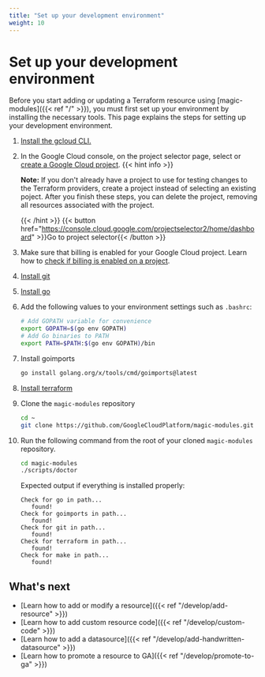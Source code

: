 ```yaml
---
title: "Set up your development environment"
weight: 10
---
```


# Set up your development environment

Before you start adding or updating a Terraform resource using
[magic-modules]({{< ref "/" >}}), you must first set up your environment by
installing the necessary tools. This page explains the steps for setting up your
development environment.

1. [Install the gcloud CLI.](https://cloud.google.com/sdk/docs/install)
1. In the Google Cloud console, on the project selector page, select or
   [create a Google Cloud project](https://cloud.google.com/resource-manager/docs/creating-managing-projects).
   {{< hint info >}}

   **Note:** If you don't already have a project to use for testing changes to
   the Terraform providers, create a project instead of selecting an existing
   poject. After you finish these steps, you can delete the project, removing
   all resources associated with the project.

   {{< /hint >}}
   {{< button href="https://console.cloud.google.com/projectselector2/home/dashboard" >}}Go to project selector{{< /button >}}
1. Make sure that billing is enabled for your Google Cloud project. Learn how to
   [check if billing is enabled on a project](https://cloud.google.com/billing/docs/how-to/verify-billing-enabled).


1. [Install git](https://git-scm.com/book/en/v2/Getting-Started-Installing-Git)
1. [Install go](https://go.dev/doc/install)
1. Add the following values to your environment settings such as `.bashrc`:
   ```bash
   # Add GOPATH variable for convenience
   export GOPATH=$(go env GOPATH)
   # Add Go binaries to PATH
   export PATH=$PATH:$(go env GOPATH)/bin
   ```
1. Install goimports
   ```bash
   go install golang.org/x/tools/cmd/goimports@latest
   ```
1. [Install terraform](https://developer.hashicorp.com/terraform/tutorials/aws-get-started/install-cli)
1. Clone the `magic-modules` repository
   ```bash
   cd ~
   git clone https://github.com/GoogleCloudPlatform/magic-modules.git
   ```

1. Run the following command from the root of your cloned `magic-modules` repository.
  
   ```bash
   cd magic-modules
   ./scripts/doctor
   ```
 
   Expected output if everything is installed properly:
 
   ```
   Check for go in path...
      found!
   Check for goimports in path...
      found!
   Check for git in path...
      found!
   Check for terraform in path...
      found!
   Check for make in path...
      found!
   ```

## What's next

+ [Learn how to add or modify a resource]({{< ref "/develop/add-resource" >}})
+ [Learn how to add custom resource code]({{< ref "/develop/custom-code" >}})
+ [Learn how to add a datasource]({{< ref "/develop/add-handwritten-datasource" >}})
+ [Learn how to promote a resource to GA]({{< ref "/develop/promote-to-ga" >}})

